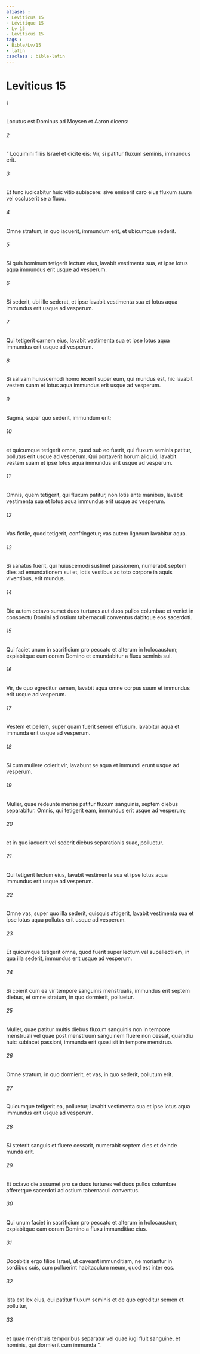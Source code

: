 ```yaml
---
aliases : 
- Leviticus 15
- Lévitique 15
- Lv 15
- Leviticus 15
tags : 
- Bible/Lv/15
- latin
cssclass : bible-latin
---
```


# Leviticus 15

###### 1
Locutus est Dominus ad Moysen et Aaron dicens: 
###### 2
“ Loquimini filiis Israel et dicite eis: Vir, si patitur fluxum seminis, immundus erit. 
###### 3
Et tunc iudicabitur huic vitio subiacere: sive emiserit caro eius fluxum suum vel occluserit se a fluxu. 
###### 4
Omne stratum, in quo iacuerit, immundum erit, et ubicumque sederit. 
###### 5
Si quis hominum tetigerit lectum eius, lavabit vestimenta sua, et ipse lotus aqua immundus erit usque ad vesperum. 
###### 6
Si sederit, ubi ille sederat, et ipse lavabit vestimenta sua et lotus aqua immundus erit usque ad vesperum. 
###### 7
Qui tetigerit carnem eius, lavabit vestimenta sua et ipse lotus aqua immundus erit usque ad vesperum. 
###### 8
Si salivam huiuscemodi homo iecerit super eum, qui mundus est, hic lavabit vestem suam et lotus aqua immundus erit usque ad vesperum. 
###### 9
Sagma, super quo sederit, immundum erit; 
###### 10
et quicumque tetigerit omne, quod sub eo fuerit, qui fluxum seminis patitur, pollutus erit usque ad vesperum. Qui portaverit horum aliquid, lavabit vestem suam et ipse lotus aqua immundus erit usque ad vesperum. 
###### 11
Omnis, quem tetigerit, qui fluxum patitur, non lotis ante manibus, lavabit vestimenta sua et lotus aqua immundus erit usque ad vesperum. 
###### 12
Vas fictile, quod tetigerit, confringetur; vas autem ligneum lavabitur aqua.
###### 13
Si sanatus fuerit, qui huiuscemodi sustinet passionem, numerabit septem dies ad emundationem sui et, lotis vestibus ac toto corpore in aquis viventibus, erit mundus. 
###### 14
Die autem octavo sumet duos turtures aut duos pullos columbae et veniet in conspectu Domini ad ostium tabernaculi conventus dabitque eos sacerdoti. 
###### 15
Qui faciet unum in sacrificium pro peccato et alterum in holocaustum; expiabitque eum coram Domino et emundabitur a fluxu seminis sui.
###### 16
Vir, de quo egreditur semen, lavabit aqua omne corpus suum et immundus erit usque ad vesperum. 
###### 17
Vestem et pellem, super quam fuerit semen effusum, lavabitur aqua et immunda erit usque ad vesperum.
###### 18
Si cum muliere coierit vir, lavabunt se aqua et immundi erunt usque ad vesperum.
###### 19
Mulier, quae redeunte mense patitur fluxum sanguinis, septem diebus separabitur. Omnis, qui tetigerit eam, immundus erit usque ad vesperum; 
###### 20
et in quo iacuerit vel sederit diebus separationis suae, polluetur. 
###### 21
Qui tetigerit lectum eius, lavabit vestimenta sua et ipse lotus aqua immundus erit usque ad vesperum. 
###### 22
Omne vas, super quo illa sederit, quisquis attigerit, lavabit vestimenta sua et ipse lotus aqua pollutus erit usque ad vesperum. 
###### 23
Et quicumque tetigerit omne, quod fuerit super lectum vel supellectilem, in qua illa sederit, immundus erit usque ad vesperum. 
###### 24
Si coierit cum ea vir tempore sanguinis menstrualis, immundus erit septem diebus, et omne stratum, in quo dormierit, polluetur.
###### 25
Mulier, quae patitur multis diebus fluxum sanguinis non in tempore menstruali vel quae post menstruum sanguinem fluere non cessat, quamdiu huic subiacet passioni, immunda erit quasi sit in tempore menstruo. 
###### 26
Omne stratum, in quo dormierit, et vas, in quo sederit, pollutum erit. 
###### 27
Quicumque tetigerit ea, polluetur; lavabit vestimenta sua et ipse lotus aqua immundus erit usque ad vesperum. 
###### 28
Si steterit sanguis et fluere cessarit, numerabit septem dies et deinde munda erit. 
###### 29
Et octavo die assumet pro se duos turtures vel duos pullos columbae afferetque sacerdoti ad ostium tabernaculi conventus. 
###### 30
Qui unum faciet in sacrificium pro peccato et alterum in holocaustum; expiabitque eam coram Domino a fluxu immunditiae eius.
###### 31
Docebitis ergo filios Israel, ut caveant immunditiam, ne moriantur in sordibus suis, cum polluerint habitaculum meum, quod est inter eos. 
###### 32
Ista est lex eius, qui patitur fluxum seminis et de quo egreditur semen et polluitur, 
###### 33
et quae menstruis temporibus separatur vel quae iugi fluit sanguine, et hominis, qui dormierit cum immunda ”.
